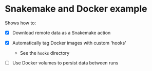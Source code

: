 # Snakemake and Docker example

Shows how to:

- [x] Download remote data as a Snakemake action 
- [x] Automatically tag Docker images with custom 'hooks'
    - See the `hooks` directory
- [ ] Use Docker volumes to persist data between runs
 
